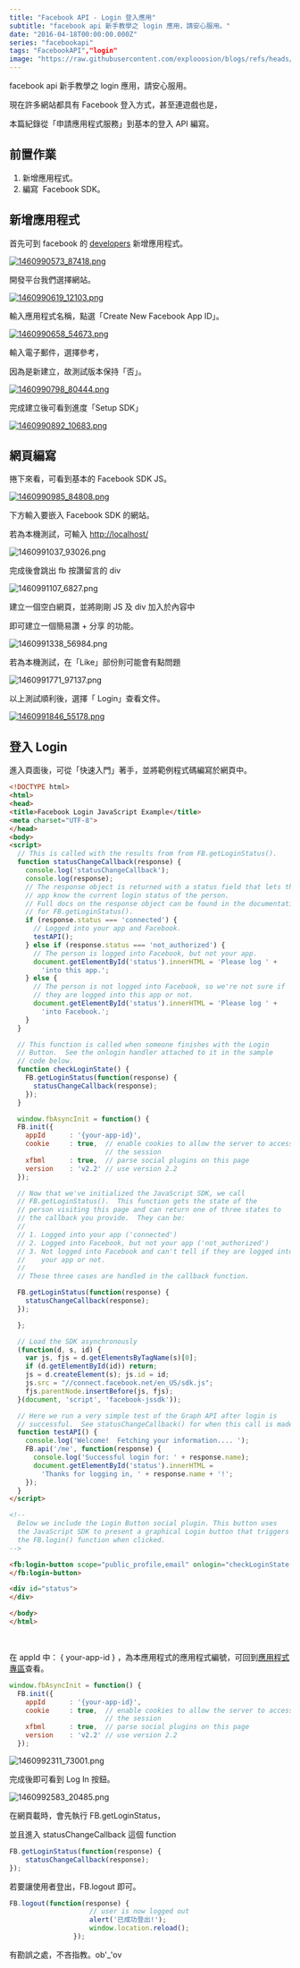 ```yaml
---
title: "Facebook API - Login 登入應用"
subtitle: "facebook api 新手教學之 login 應用，請安心服用。"
date: "2016-04-18T00:00:00.000Z"
series: "facebookapi"
tags: "FacebookAPI","login"
image: "https://raw.githubusercontent.com/explooosion/blogs/refs/heads/main/docs/images/2016-04-18_Facebook%20API%20-%20Login%20%E7%99%BB%E5%85%A5%E6%87%89%E7%94%A8/banner/1460990573_87418.png"
--- 
```


facebook api 新手教學之 login 應用，請安心服用。

現在許多網站都具有 Facebook 登入方式，甚至連遊戲也是，

本篇紀錄從「申請應用程式服務」到基本的登入 API 編寫。

前置作業
----

1.  新增應用程式。
2.  編寫  Facebook SDK。

新增應用程式
------

首先可到 facebook 的 [developers](https://developers.facebook.com/apps) 新增應用程式。

[![1460990573_87418.png](https://raw.githubusercontent.com/explooosion/blogs/refs/heads/main/docs/images/2016-04-18_Facebook%20API%20-%20Login%20%E7%99%BB%E5%85%A5%E6%87%89%E7%94%A8/1460990573_87418.png)](https://dotblogsfile.blob.core.windows.net/user/incredible/0dbce28d-2f5d-4f1d-ab8a-2e8de48a26a4/1460990573_87418.png)

開發平台我們選擇網站。

[![1460990619_12103.png](https://raw.githubusercontent.com/explooosion/blogs/refs/heads/main/docs/images/2016-04-18_Facebook%20API%20-%20Login%20%E7%99%BB%E5%85%A5%E6%87%89%E7%94%A8/1460990619_12103.png)](https://dotblogsfile.blob.core.windows.net/user/incredible/0dbce28d-2f5d-4f1d-ab8a-2e8de48a26a4/1460990619_12103.png)

輸入應用程式名稱，點選「Create New Facebook App ID」。

[![1460990658_54673.png](https://raw.githubusercontent.com/explooosion/blogs/refs/heads/main/docs/images/2016-04-18_Facebook%20API%20-%20Login%20%E7%99%BB%E5%85%A5%E6%87%89%E7%94%A8/1460990658_54673.png)](https://dotblogsfile.blob.core.windows.net/user/incredible/0dbce28d-2f5d-4f1d-ab8a-2e8de48a26a4/1460990658_54673.png)

輸入電子郵件，選擇參考，

因為是新建立，故測試版本保持「否」。

[![1460990798_80444.png](https://raw.githubusercontent.com/explooosion/blogs/refs/heads/main/docs/images/2016-04-18_Facebook%20API%20-%20Login%20%E7%99%BB%E5%85%A5%E6%87%89%E7%94%A8/1460990798_80444.png)](https://dotblogsfile.blob.core.windows.net/user/incredible/0dbce28d-2f5d-4f1d-ab8a-2e8de48a26a4/1460990798_80444.png)

完成建立後可看到進度「Setup SDK」

[![1460990892_10683.png](https://raw.githubusercontent.com/explooosion/blogs/refs/heads/main/docs/images/2016-04-18_Facebook%20API%20-%20Login%20%E7%99%BB%E5%85%A5%E6%87%89%E7%94%A8/1460990892_10683.png)](https://dotblogsfile.blob.core.windows.net/user/incredible/0dbce28d-2f5d-4f1d-ab8a-2e8de48a26a4/1460990892_10683.png)

網頁編寫
----

捲下來看，可看到基本的 Facebook SDK JS。

[![1460990985_84808.png](https://raw.githubusercontent.com/explooosion/blogs/refs/heads/main/docs/images/2016-04-18_Facebook%20API%20-%20Login%20%E7%99%BB%E5%85%A5%E6%87%89%E7%94%A8/1460990985_84808.png)](https://dotblogsfile.blob.core.windows.net/user/incredible/0dbce28d-2f5d-4f1d-ab8a-2e8de48a26a4/1460990985_84808.png)

下方輸入要嵌入 Facebook SDK 的網站。

若為本機測試，可輸入 [http://localhost/](http://localhost/)

![1460991037_93026.png](https://raw.githubusercontent.com/explooosion/blogs/refs/heads/main/docs/images/2016-04-18_Facebook%20API%20-%20Login%20%E7%99%BB%E5%85%A5%E6%87%89%E7%94%A8/1460991037_93026.png)

完成後會跳出 fb 按讚留言的 div

![1460991107_6827.png](https://raw.githubusercontent.com/explooosion/blogs/refs/heads/main/docs/images/2016-04-18_Facebook%20API%20-%20Login%20%E7%99%BB%E5%85%A5%E6%87%89%E7%94%A8/1460991107_6827.png)

建立一個空白網頁，並將剛剛 JS 及 div 加入於內容中

即可建立一個簡易讚 + 分享 的功能。

![1460991338_56984.png](https://raw.githubusercontent.com/explooosion/blogs/refs/heads/main/docs/images/2016-04-18_Facebook%20API%20-%20Login%20%E7%99%BB%E5%85%A5%E6%87%89%E7%94%A8/1460991338_56984.png)

若為本機測試，在「Like」部份則可能會有點問題

![1460991771_97137.png](https://raw.githubusercontent.com/explooosion/blogs/refs/heads/main/docs/images/2016-04-18_Facebook%20API%20-%20Login%20%E7%99%BB%E5%85%A5%E6%87%89%E7%94%A8/1460991771_97137.png)

以上測試順利後，選擇「 Login」查看文件。

[![1460991846_55178.png](https://raw.githubusercontent.com/explooosion/blogs/refs/heads/main/docs/images/2016-04-18_Facebook%20API%20-%20Login%20%E7%99%BB%E5%85%A5%E6%87%89%E7%94%A8/1460991846_55178.png)](https://dotblogsfile.blob.core.windows.net/user/incredible/0dbce28d-2f5d-4f1d-ab8a-2e8de48a26a4/1460991846_55178.png)

登入 Login
--------

進入頁面後，可從「快速入門」著手，並將範例程式碼編寫於網頁中。

```html
<!DOCTYPE html>
<html>
<head>
<title>Facebook Login JavaScript Example</title>
<meta charset="UTF-8">
</head>
<body>
<script>
  // This is called with the results from from FB.getLoginStatus().
  function statusChangeCallback(response) {
    console.log('statusChangeCallback');
    console.log(response);
    // The response object is returned with a status field that lets the
    // app know the current login status of the person.
    // Full docs on the response object can be found in the documentation
    // for FB.getLoginStatus().
    if (response.status === 'connected') {
      // Logged into your app and Facebook.
      testAPI();
    } else if (response.status === 'not_authorized') {
      // The person is logged into Facebook, but not your app.
      document.getElementById('status').innerHTML = 'Please log ' +
        'into this app.';
    } else {
      // The person is not logged into Facebook, so we're not sure if
      // they are logged into this app or not.
      document.getElementById('status').innerHTML = 'Please log ' +
        'into Facebook.';
    }
  }

  // This function is called when someone finishes with the Login
  // Button.  See the onlogin handler attached to it in the sample
  // code below.
  function checkLoginState() {
    FB.getLoginStatus(function(response) {
      statusChangeCallback(response);
    });
  }

  window.fbAsyncInit = function() {
  FB.init({
    appId      : '{your-app-id}',
    cookie     : true,  // enable cookies to allow the server to access 
                        // the session
    xfbml      : true,  // parse social plugins on this page
    version    : 'v2.2' // use version 2.2
  });

  // Now that we've initialized the JavaScript SDK, we call 
  // FB.getLoginStatus().  This function gets the state of the
  // person visiting this page and can return one of three states to
  // the callback you provide.  They can be:
  //
  // 1. Logged into your app ('connected')
  // 2. Logged into Facebook, but not your app ('not_authorized')
  // 3. Not logged into Facebook and can't tell if they are logged into
  //    your app or not.
  //
  // These three cases are handled in the callback function.

  FB.getLoginStatus(function(response) {
    statusChangeCallback(response);
  });

  };

  // Load the SDK asynchronously
  (function(d, s, id) {
    var js, fjs = d.getElementsByTagName(s)[0];
    if (d.getElementById(id)) return;
    js = d.createElement(s); js.id = id;
    js.src = "//connect.facebook.net/en_US/sdk.js";
    fjs.parentNode.insertBefore(js, fjs);
  }(document, 'script', 'facebook-jssdk'));

  // Here we run a very simple test of the Graph API after login is
  // successful.  See statusChangeCallback() for when this call is made.
  function testAPI() {
    console.log('Welcome!  Fetching your information.... ');
    FB.api('/me', function(response) {
      console.log('Successful login for: ' + response.name);
      document.getElementById('status').innerHTML =
        'Thanks for logging in, ' + response.name + '!';
    });
  }
</script>

<!--
  Below we include the Login Button social plugin. This button uses
  the JavaScript SDK to present a graphical Login button that triggers
  the FB.login() function when clicked.
-->

<fb:login-button scope="public_profile,email" onlogin="checkLoginState();">
</fb:login-button>

<div id="status">
</div>

</body>
</html>
```

  
 

在 appId 中： { your-app-id } ，為本應用程式的應用程式編號，可回到[應用程式專區](https://developers.facebook.com/apps)查看。

```javascript
window.fbAsyncInit = function() {
  FB.init({
    appId      : '{your-app-id}',
    cookie     : true,  // enable cookies to allow the server to access 
                        // the session
    xfbml      : true,  // parse social plugins on this page
    version    : 'v2.2' // use version 2.2
  });
```

![1460992311_73001.png](https://raw.githubusercontent.com/explooosion/blogs/refs/heads/main/docs/images/2016-04-18_Facebook%20API%20-%20Login%20%E7%99%BB%E5%85%A5%E6%87%89%E7%94%A8/1460992311_73001.png)

完成後即可看到 Log In 按鈕。

![1460992583_20485.png](https://raw.githubusercontent.com/explooosion/blogs/refs/heads/main/docs/images/2016-04-18_Facebook%20API%20-%20Login%20%E7%99%BB%E5%85%A5%E6%87%89%E7%94%A8/1460992583_20485.png)

在網頁載時，會先執行 FB.getLoginStatus，

並且進入 statusChangeCallback 這個 function

```javascript
FB.getLoginStatus(function(response) {
    statusChangeCallback(response);
});
```

若要讓使用者登出，FB.logout 即可。

```javascript
FB.logout(function(response) {
                    // user is now logged out
                    alert('已成功登出!');
                    window.location.reload();
                });
```

有勘誤之處，不吝指教。ob'\_'ov